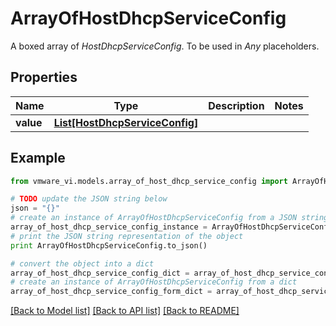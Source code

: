 # ArrayOfHostDhcpServiceConfig

A boxed array of *HostDhcpServiceConfig*. To be used in *Any* placeholders. 

## Properties
Name | Type | Description | Notes
------------ | ------------- | ------------- | -------------
**value** | [**List[HostDhcpServiceConfig]**](HostDhcpServiceConfig.md) |  | 

## Example

```python
from vmware_vi.models.array_of_host_dhcp_service_config import ArrayOfHostDhcpServiceConfig

# TODO update the JSON string below
json = "{}"
# create an instance of ArrayOfHostDhcpServiceConfig from a JSON string
array_of_host_dhcp_service_config_instance = ArrayOfHostDhcpServiceConfig.from_json(json)
# print the JSON string representation of the object
print ArrayOfHostDhcpServiceConfig.to_json()

# convert the object into a dict
array_of_host_dhcp_service_config_dict = array_of_host_dhcp_service_config_instance.to_dict()
# create an instance of ArrayOfHostDhcpServiceConfig from a dict
array_of_host_dhcp_service_config_form_dict = array_of_host_dhcp_service_config.from_dict(array_of_host_dhcp_service_config_dict)
```
[[Back to Model list]](../README.md#documentation-for-models) [[Back to API list]](../README.md#documentation-for-api-endpoints) [[Back to README]](../README.md)


